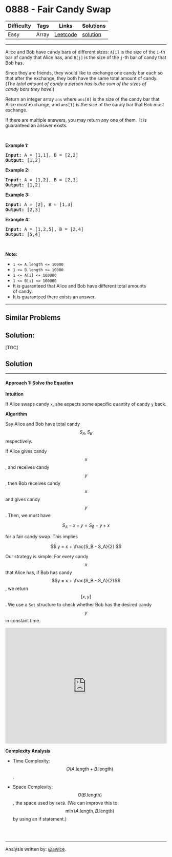 # 0888 - Fair Candy Swap

Difficulty  | Tags | Links | Solutions
----------- | ---- | ----- | -----
Easy | Array | [Leetcode](https://leetcode.com/problems/fair-candy-swap) | [solution](https://leetcode.com/problems/fair-candy-swap/solution/)


-----------

<p>Alice and Bob have candy bars of different sizes: <code>A[i]</code> is the size of the <code>i</code>-th bar of candy that Alice has, and <code>B[j]</code> is the size of the <code>j</code>-th bar of candy that Bob has.</p>

<p>Since they are friends, they would like to exchange one candy bar each so that after the exchange, they both have the same total&nbsp;amount of candy.&nbsp; (<em>The total amount of candy&nbsp;a person has is the sum of the sizes of candy&nbsp;bars they have.</em>)</p>

<p>Return an integer array <code>ans</code>&nbsp;where <code>ans[0]</code> is the size of the candy bar that Alice must exchange, and <code>ans[1]</code> is the size of the candy bar that Bob must exchange.</p>

<p>If there are multiple answers, you may return any one of them.&nbsp; It is guaranteed an answer exists.</p>

<p>&nbsp;</p>

<div>
<p><strong>Example 1:</strong></p>

<pre>
<strong>Input: </strong>A = <span id="example-input-1-1">[1,1]</span>, B = <span id="example-input-1-2">[2,2]</span>
<strong>Output: </strong><span id="example-output-1">[1,2]</span>
</pre>

<div>
<p><strong>Example 2:</strong></p>

<pre>
<strong>Input: </strong>A = <span id="example-input-2-1">[1,2]</span>, B = <span id="example-input-2-2">[2,3]</span>
<strong>Output: </strong><span id="example-output-2">[1,2]</span>
</pre>

<div>
<p><strong>Example 3:</strong></p>

<pre>
<strong>Input: </strong>A = <span id="example-input-3-1">[2]</span>, B = <span id="example-input-3-2">[1,3]</span>
<strong>Output: </strong><span id="example-output-3">[2,3]</span>
</pre>

<div>
<p><strong>Example 4:</strong></p>

<pre>
<strong>Input: </strong>A = <span id="example-input-4-1">[1,2,5]</span>, B = <span id="example-input-4-2">[2,4]</span>
<strong>Output: </strong><span id="example-output-4">[5,4]</span>
</pre>

<p>&nbsp;</p>

<p><strong><span>Note:</span></strong></p>

<ul>
	<li><span><code>1 &lt;= A.length &lt;= 10000</code></span></li>
	<li><span><code>1 &lt;= B.length &lt;= 10000</code></span></li>
	<li><code><span>1 &lt;= A[i] &lt;= 100000</span></code></li>
	<li><code><span>1 &lt;= B[i] &lt;= 100000</span></code></li>
	<li>It is guaranteed that Alice and Bob have different total amounts of&nbsp;candy.</li>
	<li>It is guaranteed there exists an&nbsp;answer.</li>
</ul>
</div>
</div>
</div>
</div>


-----------


## Similar Problems




## Solution:

[TOC]

## Solution
---
#### Approach 1: Solve the Equation

**Intuition**

If Alice swaps candy `x`, she expects some specific quantity of candy `y` back.

**Algorithm**

Say Alice and Bob have total candy $$S_A, S_B$$ respectively.

If Alice gives candy $$x$$, and receives candy $$y$$, then Bob receives candy $$x$$ and gives candy $$y$$.  Then, we must have

$$
S_A - x + y = S_B - y + x
$$

for a fair candy swap.  This implies

$$
y = x + \frac{S_B - S_A}{2}
$$

Our strategy is simple.  For every candy $$x$$ that Alice has, if Bob has candy $$y = x + \frac{S_B - S_A}{2}$$, we return $$[x, y]$$.  We use a `Set` structure to check whether Bob has the desired candy $$y$$ in constant time.

<iframe src="https://leetcode.com/playground/WryKmFvR/shared" frameBorder="0" width="100%" height="361" name="WryKmFvR"></iframe>

**Complexity Analysis**

* Time Complexity:  $$O(A\text{.length} + B\text{.length})$$.

* Space Complexity:  $$O(B\text{.length})$$, the space used by `setB`.  (We can improve this to $$\min(A\text{.length}, B\text{.length})$$ by using an if statement.)
<br />
<br />


---


Analysis written by: [@awice](https://leetcode.com/awice).
